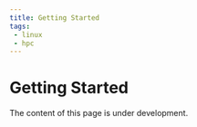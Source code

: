 ```yaml
---
title: Getting Started
tags: 
 - linux
 - hpc
---
```


# Getting Started

The content of this page is under development.
